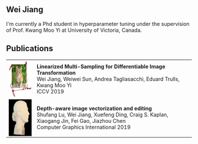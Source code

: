 ## Wei Jiang

I'm currently a Phd student in hyperparameter tuning under the supervision of Prof. Kwang Moo Yi at University of Victoria, Canada.

## Publications
|                                                              |                                                              |
| :----------------------------------------------------------- | ------------------------------------------------------------ |
| <img style="float: left;" src="./figs/linearized.png" height="100"> | **Linearized Multi-Sampling for Differentiable Image Transformation**<br />Wei Jiang, Weiwei Sun, Andrea Tagliasacchi, Eduard Trulls, Kwang Moo Yi<br />ICCV 2019 |
| <img style="float: left;" src="./figs/diffusion_curves.png" height="100"> | **Depth-aware image vectorization and editing**<br />Shufang Lu, Wei Jiang, Xuefeng Ding, Craig S. Kaplan, Xiaogang Jin, Fei Gao, Jiazhou Chen<br />Computer Graphics International 2019 |
